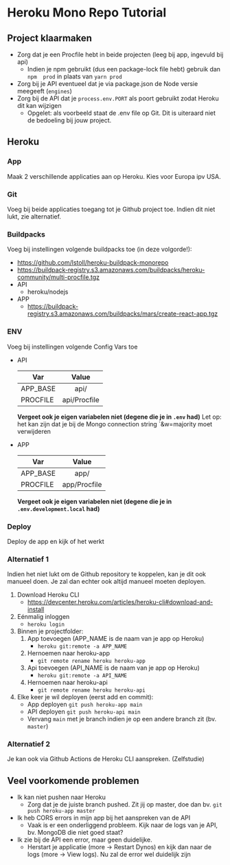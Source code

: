 # Heroku Mono Repo Tutorial

## Project klaarmaken

- Zorg dat je een Procfile hebt in beide projecten (leeg bij app, ingevuld bij api)
  - Indien je npm gebruikt (dus een package-lock file hebt) gebruik dan `npm  prod` in plaats van `yarn prod`   
- Zorg bij je API eventueel dat je via package.json de Node versie meegeeft (`engines`)
- Zorg bij de API dat je `process.env.PORT` als poort gebruikt zodat Heroku dit kan wijzigen
  - Opgelet: als voorbeeld staat de .env file op Git. Dit is uiteraard niet de bedoeling bij jouw project.

## Heroku

### App

Maak 2 verschillende applicaties aan op Heroku. Kies voor Europa ipv USA.

### Git

Voeg bij beide applicaties toegang tot je Github project toe.
Indien dit niet lukt, zie alternatief.

### Buildpacks

Voeg bij instellingen volgende buildpacks toe (in deze volgorde!):

- https://github.com/lstoll/heroku-buildpack-monorepo
- https://buildpack-registry.s3.amazonaws.com/buildpacks/heroku-community/multi-procfile.tgz
- API
  - heroku/nodejs
- APP
  - https://buildpack-registry.s3.amazonaws.com/buildpacks/mars/create-react-app.tgz

### ENV

Voeg bij instellingen volgende Config Vars toe

- API

  | Var      |    Value     |
  | -------- | :----------: |
  | APP_BASE |     api/     |
  | PROCFILE | api/Procfile |

  **Vergeet ook je eigen variabelen niet (degene die je in `.env` had)**
  Let op: het kan zijn dat je bij de Mongo connection string `&w=majority moet verwijderen

- APP

  | Var      |    Value     |
  | -------- | :----------: |
  | APP_BASE |     app/     |
  | PROCFILE | app/Procfile |

  **Vergeet ook je eigen variabelen niet (degene die je in `.env.development.local` had)**

### Deploy

Deploy de app en kijk of het werkt

### Alternatief 1

Indien het niet lukt om de Github repository te koppelen, kan je dit ook manueel doen. Je zal dan echter ook altijd manueel moeten deployen.

1. Download Heroku CLI
   * https://devcenter.heroku.com/articles/heroku-cli#download-and-install
2. Eénmalig inloggen 
   * `heroku login`
3. Binnen je projectfolder:
   1. App toevoegen (APP_NAME is de naam van je app op Heroku)
      * `heroku git:remote -a APP_NAME`
   2. Hernoemen naar heroku-app
      *  `git remote rename heroku heroku-app`
   3. Api toevoegen (API_NAME is de naam van je app op Heroku)
      * `heroku git:remote -a API_NAME`
   4. Hernoemen naar heroku-api
      *  `git remote rename heroku heroku-api`
4. Elke keer je wil deployen (eerst add en commit):
   * App deployen `git push heroku-app main`
   * API deployen `git push heroku-api main`
    * Vervang `main` met je branch indien je op een andere branch zit (bv. `master`)


### Alternatief 2

Je kan ook via Github Actions de Heroku CLI aanspreken. (Zelfstudie)


## Veel voorkomende problemen

* Ik kan niet pushen naar Heroku
  * Zorg dat je de juiste branch pushed. Zit jij op master, doe dan bv. `git push heroku-app master`
* Ik heb CORS errors in mijn app bij het aanspreken van de API
  * Vaak is er een onderliggend probleem. Kijk naar de logs van je API, bv. MongoDB die niet goed staat?
* Ik zie bij de API een error, maar geen duidelijke. 
  * Herstart je applicatie (more -> Restart Dynos) en kijk dan naar de logs (more -> View logs). Nu zal de error wel duidelijk zijn

